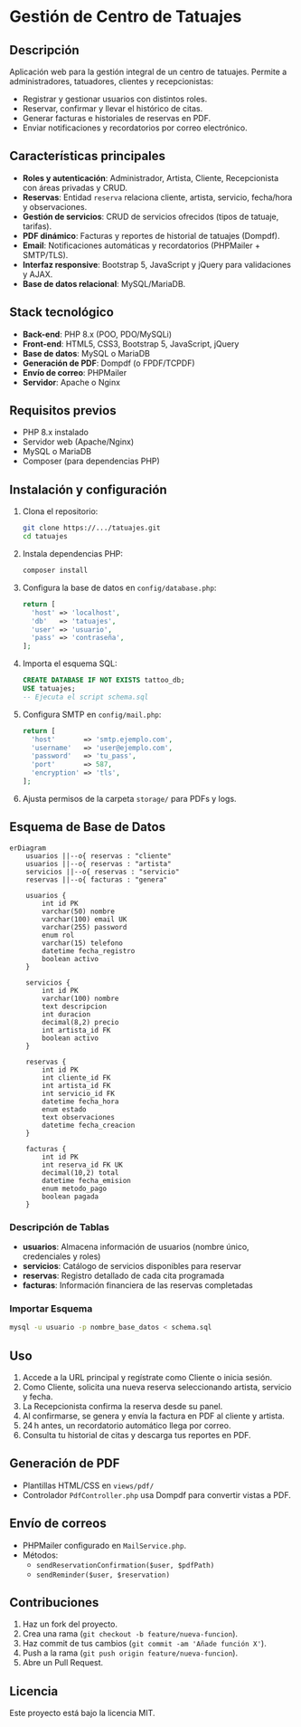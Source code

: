 # Gestión de Centro de Tatuajes

## Descripción

Aplicación web para la gestión integral de un centro de tatuajes. Permite a administradores, tatuadores, clientes y recepcionistas:

- Registrar y gestionar usuarios con distintos roles.
- Reservar, confirmar y llevar el histórico de citas.
- Generar facturas e historiales de reservas en PDF.
- Enviar notificaciones y recordatorios por correo electrónico.

## Características principales

- **Roles y autenticación**: Administrador, Artista, Cliente, Recepcionista con áreas privadas y CRUD.
- **Reservas**: Entidad `reserva` relaciona cliente, artista, servicio, fecha/hora y observaciones.
- **Gestión de servicios**: CRUD de servicios ofrecidos (tipos de tatuaje, tarifas).
- **PDF dinámico**: Facturas y reportes de historial de tatuajes (Dompdf).
- **Email**: Notificaciones automáticas y recordatorios (PHPMailer + SMTP/TLS).
- **Interfaz responsive**: Bootstrap 5, JavaScript y jQuery para validaciones y AJAX.
- **Base de datos relacional**: MySQL/MariaDB.

## Stack tecnológico

- **Back-end**: PHP 8.x (POO, PDO/MySQLi)
- **Front-end**: HTML5, CSS3, Bootstrap 5, JavaScript, jQuery
- **Base de datos**: MySQL o MariaDB
- **Generación de PDF**: Dompdf (o FPDF/TCPDF)
- **Envío de correo**: PHPMailer
- **Servidor**: Apache o Nginx

## Requisitos previos

- PHP 8.x instalado
- Servidor web (Apache/Nginx)
- MySQL o MariaDB
- Composer (para dependencias PHP)

## Instalación y configuración

1. Clona el repositorio:
   ```bash
   git clone https://.../tatuajes.git
   cd tatuajes
   ```
2. Instala dependencias PHP:
   ```bash
   composer install
   ```
3. Configura la base de datos en `config/database.php`:
   ```php
   return [
     'host' => 'localhost',
     'db'   => 'tatuajes',
     'user' => 'usuario',
     'pass' => 'contraseña',
   ];
   ```
4. Importa el esquema SQL:
   ```sql
   CREATE DATABASE IF NOT EXISTS tattoo_db;
   USE tatuajes;
   -- Ejecuta el script schema.sql
   ```
5. Configura SMTP en `config/mail.php`:
   ```php
   return [
     'host'       => 'smtp.ejemplo.com',
     'username'   => 'user@ejemplo.com',
     'password'   => 'tu_pass',
     'port'       => 587,
     'encryption' => 'tls',
   ];
   ```
6. Ajusta permisos de la carpeta `storage/` para PDFs y logs.

## Esquema de Base de Datos

```mermaid
erDiagram
    usuarios ||--o{ reservas : "cliente"
    usuarios ||--o{ reservas : "artista"
    servicios ||--o{ reservas : "servicio"
    reservas ||--o{ facturas : "genera"

    usuarios {
        int id PK
        varchar(50) nombre
        varchar(100) email UK
        varchar(255) password
        enum rol
        varchar(15) telefono
        datetime fecha_registro
        boolean activo
    }

    servicios {
        int id PK
        varchar(100) nombre
        text descripcion
        int duracion
        decimal(8,2) precio
        int artista_id FK
        boolean activo
    }

    reservas {
        int id PK
        int cliente_id FK
        int artista_id FK
        int servicio_id FK
        datetime fecha_hora
        enum estado
        text observaciones
        datetime fecha_creacion
    }

    facturas {
        int id PK
        int reserva_id FK UK
        decimal(10,2) total
        datetime fecha_emision
        enum metodo_pago
        boolean pagada
    }
```

### Descripción de Tablas

- **usuarios**: Almacena información de usuarios (nombre único, credenciales y roles)
- **servicios**: Catálogo de servicios disponibles para reservar
- **reservas**: Registro detallado de cada cita programada
- **facturas**: Información financiera de las reservas completadas

### Importar Esquema

```bash
mysql -u usuario -p nombre_base_datos < schema.sql
```

## Uso

1. Accede a la URL principal y regístrate como Cliente o inicia sesión.
2. Como Cliente, solicita una nueva reserva seleccionando artista, servicio y fecha.
3. La Recepcionista confirma la reserva desde su panel.
4. Al confirmarse, se genera y envía la factura en PDF al cliente y artista.
5. 24 h antes, un recordatorio automático llega por correo.
6. Consulta tu historial de citas y descarga tus reportes en PDF.

## Generación de PDF

- Plantillas HTML/CSS en `views/pdf/`
- Controlador `PdfController.php` usa Dompdf para convertir vistas a PDF.

## Envío de correos

- PHPMailer configurado en `MailService.php`.
- Métodos:
  - `sendReservationConfirmation($user, $pdfPath)`
  - `sendReminder($user, $reservation)`

## Contribuciones

1. Haz un fork del proyecto.
2. Crea una rama (`git checkout -b feature/nueva-funcion`).
3. Haz commit de tus cambios (`git commit -am 'Añade función X'`).
4. Push a la rama (`git push origin feature/nueva-funcion`).
5. Abre un Pull Request.

## Licencia

Este proyecto está bajo la licencia MIT.
